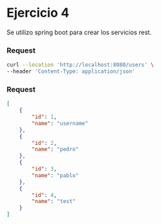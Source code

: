 # Ejercicio 4
Se utilizo spring boot para crear los servicios rest.

### Request
``` bash
curl --location 'http://localhost:8080/users' \
--header 'Content-Type: application/json'
```
### Request
``` json
[
    {
        "id": 1,
        "name": "username"
    },
    {
        "id": 2,
        "name": "pedro"
    },
    {
        "id": 3,
        "name": "pablo"
    },
    {
        "id": 4,
        "name": "test"
    }
]
```
